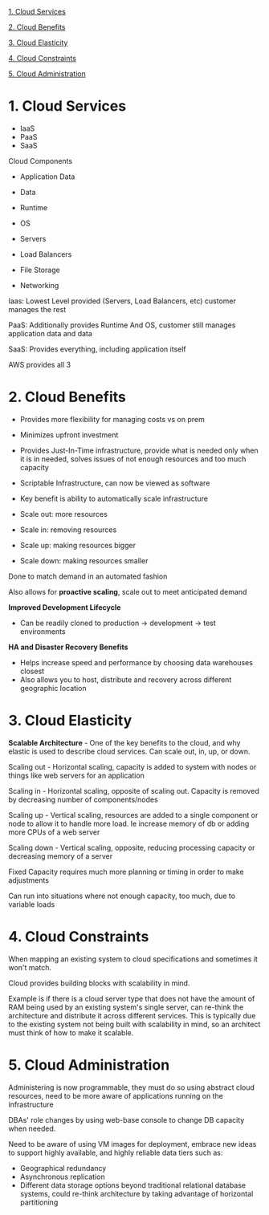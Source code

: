 [1. Cloud Services](#1-cloud-services)

[2. Cloud Benefits](#2-cloud-benefits)

[3. Cloud Elasticity](#3-cloud-elasticity)

[4. Cloud Constraints](#4-cloud-constraints)

[5. Cloud Administration](#5-cloud-administration)


# 1. Cloud Services
- IaaS
- PaaS
- SaaS

Cloud Components

- Application Data
- Data

- Runtime
- OS

- Servers
- Load Balancers
- File Storage
- Networking

Iaas: Lowest Level provided (Servers, Load Balancers, etc) customer manages the rest

PaaS: Additionally provides Runtime And OS, customer still manages application data and data

SaaS: Provides everything, including application itself

AWS provides all 3

# 2. Cloud Benefits 
- Provides more flexibility for managing costs vs on prem
- Minimizes upfront investment
- Provides Just-In-Time infrastructure, provide what is needed only when it is in needed, solves issues of not enough resources and too much capacity
- Scriptable Infrastructure, can now be viewed as software
- Key benefit is ability to automatically scale infrastructure

- Scale out: more resources
- Scale in: removing resources
- Scale up: making resources bigger
- Scale down: making resources smaller

Done to match demand in an automated fashion

Also allows for **proactive scaling**, scale out to meet anticipated demand

**Improved Development Lifecycle**
- Can be readily cloned to production -> development -> test environments

**HA and Disaster Recovery Benefits**
- Helps increase speed and performance by choosing data warehouses closest
- Also allows you to host, distribute and recovery across different geographic location

# 3. Cloud Elasticity
**Scalable Architecture** - One of the key benefits to the cloud, and why elastic is used to describe cloud services. Can scale out, in, up, or down.

Scaling out - Horizontal scaling, capacity is added to system with nodes or things like web servers for an application

Scaling in - Horizontal scaling, opposite of scaling out. Capacity is removed by decreasing number of components/nodes

Scaling up - Vertical scaling, resources are added to a single component or node to allow it to handle more load. Ie increase memory of db or adding more CPUs of a web server

Scaling down - Vertical scaling, opposite, reducing processing capacity or decreasing memory of a server

Fixed Capacity requires much more planning or timing in order to make adjustments

Can run into situations where not enough capacity, too much, due to variable loads

# 4. Cloud Constraints
When mapping an existing system to cloud specifications and sometimes it won't match.

Cloud provides building blocks with scalability in mind. 

Example is if there is a cloud server type that does not have the amount of RAM being used by an existing system's single server, can re-think the architecture and 
distribute it across different services. This is typically due to the existing system not being built with scalability in mind, so an architect must think of how to make it 
scalable.

# 5. Cloud Administration
Administering is now programmable, they must do so using abstract cloud resources, need to be more aware of applications running on the infrastructure

DBAs' role changes by using web-base console to change DB capacity when needed. 

Need to be aware of using VM images for deployment, embrace new ideas to support highly available, and highly reliable data tiers such as:
- Geographical redundancy
- Asynchronous replication
- Different data storage options beyond traditional relational database systems, could re-think architecture by taking advantage of horizontal partitioning